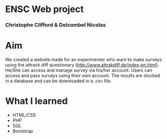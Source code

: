 # ENSC Web project
### Christophe Clifford & Delcombel Nicolas
# Aim
We created a website made for an experimenter who want to make surveys using the attrack diff questionary (http://www.attrakdiff.de/index-en.html). He/She can access and manage survey via his/her account. Users can access and pass surveys using their own account. The results are stocked in a database and can be downloaded in a .csv file.  
# What I learned
* HTML/CSS  
* PHP
* SQL
* Bootstrap

